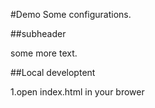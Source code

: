 #Demo
Some configurations.

##subheader

some more text.


##Local developtent

1.open index.html in your brower